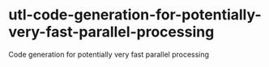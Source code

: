 # utl-code-generation-for-potentially-very-fast-parallel-processing
Code generation for potentially very fast parallel processing

